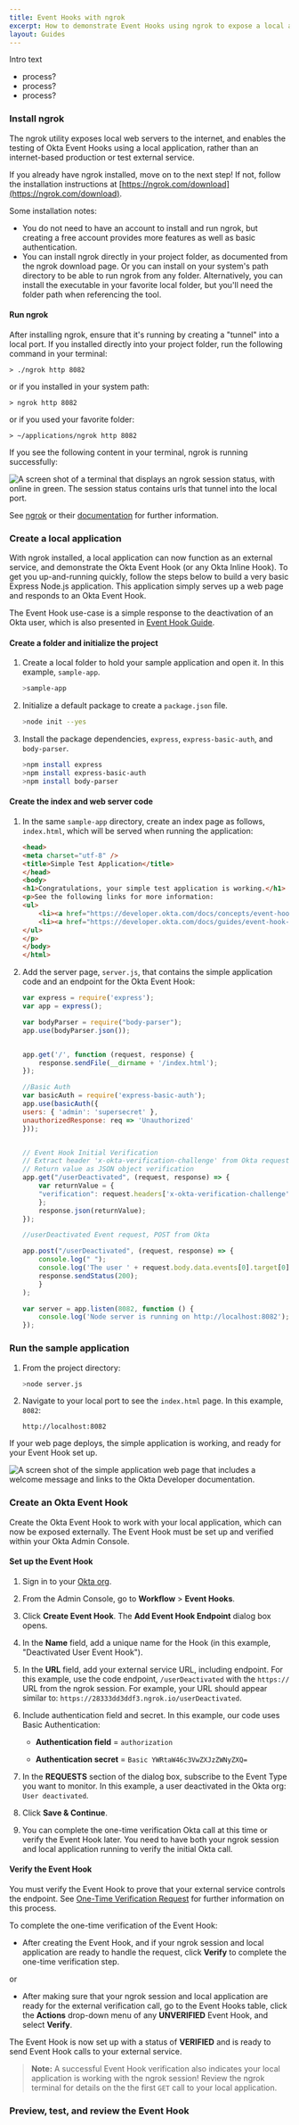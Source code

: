 ```yaml
---
title: Event Hooks with ngrok
excerpt: How to demonstrate Event Hooks using ngrok to expose a local app to the internet.
layout: Guides
---
```


Intro text

- process?
- process?
- process?

### Install ngrok

The ngrok utility exposes local web servers to the internet, and enables the testing of Okta Event Hooks using a local application, rather than an internet-based production or test external service.

If you already have ngrok installed, move on to the next step! If not, follow the installation instructions at [https://ngrok.com/download](https://ngrok.com/download).

Some installation notes:

- You do not need to have an account to install and run ngrok, but creating a free account provides more features as well as basic authentication.
- You can install ngrok directly in your project folder, as documented from the ngrok download page. Or you can install on your system's path directory to be able to run ngrok from any folder. Alternatively, you can install the executable in your favorite local folder, but you'll need the folder path when referencing the tool.

#### Run ngrok

After installing ngrok, ensure that it's running by creating a "tunnel" into a local port. If you installed directly into your project folder, run the following command in your terminal:

```terminal
> ./ngrok http 8082
```

or if you installed in your system path:

```terminal
> ngrok http 8082
```

or if you used your favorite folder:

```terminal
> ~/applications/ngrok http 8082
```

If you see the following content in your terminal, ngrok is running successfully:

![A screen shot of a terminal that displays an ngrok session status, with online in green. The session status contains urls that tunnel into the local port.](/img/ngrok-and-event-hooks-session-status.png)

See [ngrok](https://ngrok.com) or their [documentation](https://ngrok.com/docs) for further information.

### Create a local application

With ngrok installed, a local application can now function as an external service, and demonstrate the Okta Event Hook (or any Okta Inline Hook). To get you up-and-running quickly, follow the steps below to build a very basic Express Node.js application. This application simply serves up a web page and responds to an Okta Event Hook.

The Event Hook use-case is a simple response to the deactivation of an Okta user, which is also presented in [Event Hook Guide](/docs/guides/event-hook-implementation/overview).

#### Create a folder and initialize the project

1. Create a local folder to hold your sample application and open it. In this example, `sample-app`.

    ```bash
    >sample-app
    ```

1. Initialize a default package to create a `package.json` file.

    ```bash
    >node init --yes
    ```

1. Install the package dependencies, `express`, `express-basic-auth`, and `body-parser`.

    ```bash
    >npm install express
    >npm install express-basic-auth
    >npm install body-parser
    ```

#### Create the index and web server code

1. In the same `sample-app` directory, create an index page as follows, `index.html`, which will be served when running the application:

    ```HTML
    <head>
    <meta charset="utf-8" />
    <title>Simple Test Application</title>
    </head>
    <body>
    <h1>Congratulations, your simple test application is working.</h1>
    <p>See the following links for more information:
    <ul>
        <li><a href="https://developer.okta.com/docs/concepts/event-hooks">Event Hook Concepts</a></li>
        <li><a href="https://developer.okta.com/docs/guides/event-hook-implementation/nodejs/overview/">Event Hook Guides</a></li>
    </ul>
    </p>
    </body>
    </html>
    ```

2. Add the server page, `server.js`, that contains the simple application code and an endpoint for the Okta Event Hook:

    ```JavaScript
    var express = require('express');
    var app = express();

    var bodyParser = require("body-parser");
    app.use(bodyParser.json());


    app.get('/', function (request, response) {
        response.sendFile(__dirname + '/index.html');
    });

    //Basic Auth
    var basicAuth = require('express-basic-auth');
    app.use(basicAuth({
    users: { 'admin': 'supersecret' },
    unauthorizedResponse: req => 'Unauthorized'
    }));


    // Event Hook Initial Verification
    // Extract header 'x-okta-verification-challenge' from Okta request
    // Return value as JSON object verification
    app.get("/userDeactivated", (request, response) => {
        var returnValue = {
        "verification": request.headers['x-okta-verification-challenge'],
        };
        response.json(returnValue);
    });

    //userDeactivated Event request, POST from Okta

    app.post("/userDeactivated", (request, response) => {
        console.log(" ");
        console.log('The user ' + request.body.data.events[0].target[0]["displayName"] + " has been deactivated on the Okta org!");
        response.sendStatus(200);
        }
    );

    var server = app.listen(8082, function () {
        console.log('Node server is running on http://localhost:8082');
    });
    ```

### Run the sample application

1. From the project directory:

    ```bash
    >node server.js
    ```

1. Navigate to your local port to see the `index.html` page. In this example, `8082`:

    `http://localhost:8082`

If your web page deploys, the simple application is working, and ready for your Event Hook set up.

![A screen shot of the simple application web page that includes a welcome message and links to the Okta Developer documentation.](/img/ngrok-and-event-hooks-simple-app.png)

### Create an Okta Event Hook

Create the Okta Event Hook to work with your local application, which can now be exposed externally. The Event Hook must be set up and verified within your Okta Admin Console.

#### Set up the Event Hook

1. Sign in to your [Okta org](https://login.okta.com/).

2. From the Admin Console, go to **Workflow** > **Event Hooks**.

3. Click **Create Event Hook**. The **Add Event Hook Endpoint** dialog box opens.

4. In the **Name** field, add a unique name for the Hook (in this example, "Deactivated User Event Hook").

5. In the **URL** field, add your external service URL, including endpoint. For this example, use the code endpoint, `/userDeactivated` with the `https://` URL from the ngrok session. For example, your URL should appear similar to: `https://28333dd3ddf3.ngrok.io/userDeactivated`.

6. Include authentication field and secret. In this example, our code uses Basic Authentication:

    - **Authentication field** = `authorization`

    - **Authentication secret** = `Basic YWRtaW46c3VwZXJzZWNyZXQ=`

7. In the **REQUESTS** section of the dialog box, subscribe to the Event Type you want to monitor. In this example, a user deactivated in the Okta org: `User deactivated`.

8. Click **Save & Continue**.

9. You can complete the one-time verification Okta call at this time or verify the Event Hook later. You need to have both your ngrok session and local application running to verify the initial Okta call.

#### Verify the Event Hook

You must verify the Event Hook to prove that your external service controls the endpoint. See [One-Time Verification Request](/docs/concepts/event-hooks/#one-time-verification-request) for further information on this process.

To complete the one-time verification of the Event Hook:

- After creating the Event Hook, and if your ngrok session and local application are ready to handle the request, click **Verify** to complete the one-time verification step.

or

- After making sure that your  ngrok session and local application are ready for the external verification call, go to the Event Hooks table, click the **Actions** drop-down menu of any **UNVERIFIED** Event Hook, and select **Verify**.

The Event Hook is now set up with a status of **VERIFIED** and is ready to send Event Hook calls to your external service.

>**Note:** A successful Event Hook verification also indicates your local application is working with the ngrok session! Review the ngrok terminal for details on the the first `GET` call to your local application.

### Preview, test, and review the Event Hook
